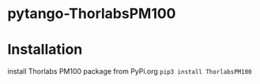 # pytango-ThorlabsPM100

# Installation
install Thorlabs PM100 package from PyPi.org
`pip3 install ThorlabsPM100`
